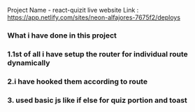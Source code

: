 Project Name - react-quizit
live website Link : https://app.netlify.com/sites/neon-alfajores-7675f2/deploys

### What i have done in this project

### 1.1st of all i have setup the router for individual route dynamically

### 2.i have hooked them according to route

### 3. used basic js like if else for quiz portion and toast

